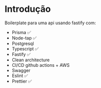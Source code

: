 # Introdução

Boilerplate para uma api usando fastify com:

* Prisma ✅
* Node-tap ✅
* Postgresql
* Typescript ✅
* Fastify ✅
* Clean architecture
* CI/CD github actions + AWS
* Swagger
* Eslint ✅
* Prettier ✅